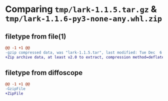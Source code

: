 # Comparing `tmp/lark-1.1.5.tar.gz` & `tmp/lark-1.1.6-py3-none-any.whl.zip`

## filetype from file(1)

```diff
@@ -1 +1 @@
-gzip compressed data, was "lark-1.1.5.tar", last modified: Tue Dec  6 12:50:11 2022, max compression
+Zip archive data, at least v2.0 to extract, compression method=deflate
```

## filetype from diffoscope

```diff
@@ -1 +1 @@
-GzipFile
+ZipFile
```

